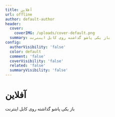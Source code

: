 ```yaml
---
title: آفلاین
url: offline
author: default-author
header:
  cover:
    coverIMG: /uploads/cover-default.png
  summary: باز یکی پاشو گذاشته روی کابل اینترنت
config:
  authorVisibility: 'false'
  color: default
  comment: 'false'
  coverVisibility: 'false'
  related: 'false'
  summaryVisibility: 'false'
---
```

# آفلاین

باز یکی پاشو گذاشته روی کابل اینترنت
